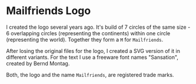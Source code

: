 # Mailfriends Logo

I created the logo several years ago. It's build of 7 circles of the same size - 6 overlapping circles (representing the continents) within one circle (representing the world). Together they form a `M` for `Mailfriends`.

After losing the original files for the logo, I created a SVG version of it in different variants. For the text I use a freeware font names "Sansation", created by Bernd Montag.

Both, the logo and the name `Mailfriends`, are registered trade marks.
